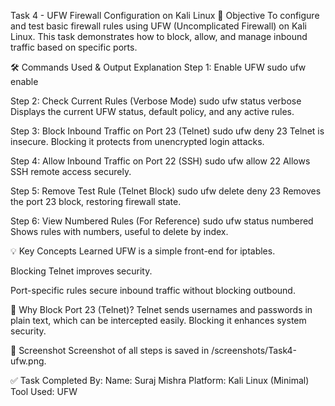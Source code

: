  Task 4 - UFW Firewall Configuration on Kali Linux
🎯 Objective
To configure and test basic firewall rules using UFW (Uncomplicated Firewall) on Kali Linux.
This task demonstrates how to block, allow, and manage inbound traffic based on specific ports.

🛠 Commands Used & Output Explanation
Step 1: Enable UFW
sudo ufw enable

Step 2: Check Current Rules (Verbose Mode)
sudo ufw status verbose
Displays the current UFW status, default policy, and any active rules.

Step 3: Block Inbound Traffic on Port 23 (Telnet)
sudo ufw deny 23
Telnet is insecure. Blocking it protects from unencrypted login attacks.

Step 4: Allow Inbound Traffic on Port 22 (SSH)
sudo ufw allow 22
Allows SSH remote access securely.

Step 5: Remove Test Rule (Telnet Block)
sudo ufw delete deny 23
Removes the port 23 block, restoring firewall state.

Step 6: View Numbered Rules (For Reference)
sudo ufw status numbered
Shows rules with numbers, useful to delete by index.

💡 Key Concepts Learned
UFW is a simple front-end for iptables.

Blocking Telnet improves security.

Port-specific rules secure inbound traffic without blocking outbound.

🔐 Why Block Port 23 (Telnet)?
Telnet sends usernames and passwords in plain text, which can be intercepted easily. Blocking it enhances system security.

📸 Screenshot
Screenshot of all steps is saved in /screenshots/Task4-ufw.png.

✅ Task Completed By:
Name: Suraj Mishra
Platform: Kali Linux (Minimal)
Tool Used: UFW

